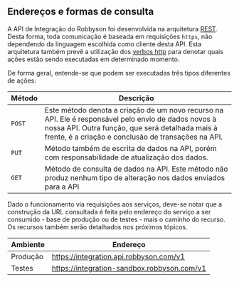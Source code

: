## Endereços e formas de consulta

A API de Integração do Robbyson foi desenvolvida na arquitetura [REST](https://en.wikipedia.org/wiki/Representational_state_transfer). Desta forma, toda comunicação é baseada em requisições `https`, não dependendo da linguagem escolhida como cliente desta API. Esta arquitetura também prevê a utilização dos [verbos http](https://developer.mozilla.org/en-US/docs/Web/HTTP/Methods) para denotar quais ações estão sendo executadas em determinado momento. 

De forma geral, entende-se que podem ser executadas três tipos diferentes de ações:

| Método | Descrição |
| - | - |
| `POST` | Este método denota a criação de um novo recurso na API. Ele é responsável pelo envio de dados novos à nossa API. Outra função, que será detalhada mais à frente, é a criação e conclusão de transações na API. |
| `PUT` | Método também de escrita de dados na API, porém com responsabilidade de atualização dos dados. |
| `GET` | Método de consulta de dados na API. Este método não produz nenhum tipo de alteração nos dados enviados para a API |

Dado o funcionamento via requisições aos serviços, deve-se notar que a construção da URL consultada é feita pelo endereço do serviço a ser consumido - base de produção ou de testes - mais o caminho do recurso. Os recursos também serão detalhados nos próximos tópicos.

| Ambiente | Endereço |
| - | - | 
| Produção | https://integration.api.robbyson.com/v1 |
| Testes | https://integration-sandbox.robbyson.com/v1 |